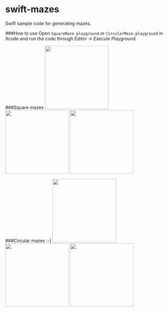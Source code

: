 # swift-mazes
Swift sample code for generating mazes.

###How to use
Open ``SquareMaze.playground`` or ``CircularMaze.playground`` in Xcode and run the code through *Editor -> Execute Playground*.

###Square mazes 
<img src="https://cloud.githubusercontent.com/assets/10542894/6987400/002d2fdc-da47-11e4-87cc-4214fe1df009.png" width="200">
<img src="https://cloud.githubusercontent.com/assets/10542894/6987399/fd677ca8-da46-11e4-9d26-421881309b79.png" width="200">
<img src="https://cloud.githubusercontent.com/assets/10542894/6987397/f8de1e12-da46-11e4-8ca5-44040ac30c65.png" width="200">

###Circular mazes :-]
<img src="https://cloud.githubusercontent.com/assets/10542894/6987235/772395ce-da45-11e4-9edb-a2cab7e2790b.png" width="200">
<img src="https://cloud.githubusercontent.com/assets/10542894/6987234/763ff346-da45-11e4-9671-888a791ae5b7.png" width="200">
<img src="https://cloud.githubusercontent.com/assets/10542894/6987233/74e9e86c-da45-11e4-8900-2687ac8e79a0.png" width="200">

